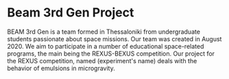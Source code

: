 # Beam 3rd Gen Project
 BEAM 3rd Gen is a team formed in Thessaloniki from undergraduate students passionate about space missions. Our team was created in August 2020. We aim to participate in a number of educational space-related programs, the main being the REXUS-BEXUS competition. Our project for the REXUS competition, named (experiment's name) deals with the behavior of emulsions in microgravity.
